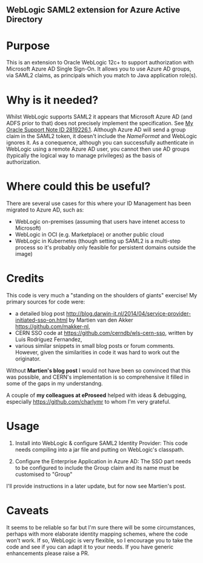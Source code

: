 ## WebLogic SAML2 extension for Azure Active Directory

# Purpose
This is an extension to Oracle WebLogic 12c+ to support authorization with Microsoft Azure AD Single Sign-On. It allows you to use Azure AD groups, via SAML2 claims, as principals which you match to Java application role(s).

# Why is it needed?
Whilst WebLogic supports SAML2 it appears that Microsoft Azure AD (and ADFS prior to that) does not precisely implement the specification. See [My Oracle Support Note ID 2819226.1](https://support.oracle.com/epmos/faces/DocContentDisplay?id=2819226.1).  Although Azure AD will send a group claim in the SAML2 token, it doesn't include the *NameFormat* and WebLogic ignores it. As a conequence, although you can successfully authenticate in WebLogic using a remote Azure AD user, you cannot then use AD groups (typically the logical way to manage privileges) as the basis of authorization.

# Where could this be useful?
There are several use cases for this where your ID Management has been migrated to Azure AD, such as:
  * WebLogic on-premises (assuming that users have intenet access to Microsoft)
  * WebLogic in OCI (e.g. Marketplace) or another public cloud
  * WebLogic in Kubernetes (though setting up SAML2 is a multi-step process so it's probably only feasible for persistent domains outside the image)

# Credits
This code is very much a "standing on the shoulders of giants" exercise! My primary sources for code were:
* a detailed blog post  http://blog.darwin-it.nl/2014/04/service-provider-initiated-sso-on.html by Martien van den Akker https://github.com/makker-nl,
* CERN SSO code at https://github.com/cerndb/wls-cern-sso, written by Luis Rodríguez Fernandez,
* various similar snippets in small blog posts or forum comments. However, given the similarities in code it was hard to work out the originator.

Without **Martien's blog post** I would not have been so convinced that this was possible, and CERN's implementation is so comprehensive it filled in some of the gaps in my understandng.

A couple of **my colleagues at eProseed** helped with ideas & debugging, especially https://github.com/charlymr to whom I'm very grateful.

# Usage
1. Install into WebLogic & configure SAML2 Identity Provider:
This code needs compiling into a jar file and putting on WebLogic's classpath. 

2. Configure the Enterprise Application in Azure AD:
The SSO part needs to be configured to include the Group claim and its name must be customised to "Group"

I'll provide instructions in a later update, but for now see Martien's post.

# Caveats
It seems to be reliable so far but I'm sure there will be some circumstances, perhaps with more elaborate identity mapping schemes, where the code won't work. If so, WebLogic is very flexible, so I encourage you to take the code and see if you can adapt it to your needs. If you have generic enhancements please raise a PR.  
